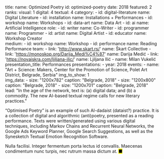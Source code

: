 title: 
    name: Optimized Poetry
id: optimized-poetry
date: 2018
featured: 2
ranks:
    visual: 1
    digital: 4 
    textual: 4
category: 
    - id: digital-literature
      name: Digital Literature
    - id: installation
      name: Installations + Performances
    - id: workshop
      name: Workshops
    - id: data-art
      name: Data Art
    - id: ai
      name: Artificial Intelligence
role:
    - id: writer
      name: Co-Writer
    - id: programmer
      name: Programmer
    - id: artist
      name: Digital Artist
    - id: educator
      name: Workshop Creator  
medium:
    - id: workshop
      name: Workshop
    - id: performance
      name: Reading Performance
team:
    - link: 'http://www.skart.rs/'
      name: Škart Collective
    - link: 'https://monoskop.org/Darija_Medi%C4%87'
      name: Darija Medić
    - link: 'https://novaiskra.com/ljiljana-ilic/'
      name: Ljiljana Ilić
    - name: Milan Vukelić
presentation_title: Performances
presentations:
    - year: 2018
      events:
        - name: "<span class='italic-style'>Art + Science: Makers</span>, Center for the Promotion of Science, Polet Art District, Belgrade, Serbia"
img_to_show: 1       
img_data:
    - size: "1200x782"
      caption: "Belgrade, 2018"
    - size: "1200x800"
      caption: "Belgrade, 2018"
    - size: "1200x701"
      caption: "Belgrade, 2018"   
lead: "In the age of the network, text is: (a) digital data; and (b) a commodity. The new AI-based textual regime calls for new literary practices."

“Optimised Poetry” is an example of such AI-dadaist (dataist?) practice. It is a collection of digital and algorithmic (anti)poetry, presented as a reading performance. Texts were written/generated using various digital techniques, including Markov Chains and Recurrent Neural Networks, the Google Ads Keyword Planner, Google Search Suggestions, as well as the Synesketch Textual Emotion Recognition Software. 

Nulla facilisi. Integer fermentum porta lectus id convallis. Maecenas condimentum nunc turpis, nec rutrum massa dictum at. <mark>&#9632;</mark>